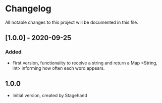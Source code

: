 # Changelog
All notable changes to this project will be documented in this file.

## [1.0.0] - 2020-09-25
### Added
- First version, functionality to receive a string and return a Map <String, int> informing how often each word appears.

## 1.0.0

- Initial version, created by Stagehand

